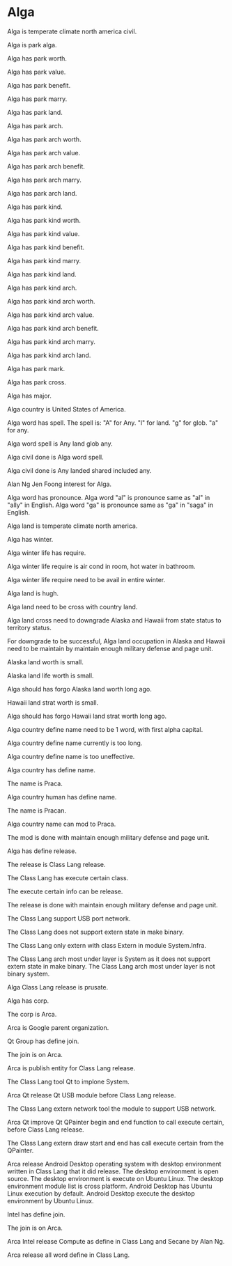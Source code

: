 # Alga

Alga is temperate climate north america civil.

Alga is park alga.

Alga has park worth.

Alga has park value.

Alga has park benefit.

Alga has park marry.

Alga has park land.

Alga has park arch.

Alga has park arch worth.

Alga has park arch value.

Alga has park arch benefit.

Alga has park arch marry.

Alga has park arch land.

Alga has park kind.

Alga has park kind worth.

Alga has park kind value.

Alga has park kind benefit.

Alga has park kind marry.

Alga has park kind land.

Alga has park kind arch.

Alga has park kind arch worth.

Alga has park kind arch value.

Alga has park kind arch benefit.

Alga has park kind arch marry.

Alga has park kind arch land.

Alga has park mark.

Alga has park cross.

Alga has major.

Alga country is United States of America.

Alga word has spell.
The spell is:
"A" for Any.
"l" for land.
"g" for glob.
"a" for any.

Alga word spell is Any land glob any.

Alga civil done is Alga word spell.

Alga civil done is Any landed shared included any.

Alan Ng Jen Foong interest for Alga.

Alga word has pronounce.
Alga word "al" is pronounce same as "al" in "ally" in English.
Alga word "ga" is pronounce same as "ga" in "saga" in English.

Alga land is temperate climate north america.

Alga has winter.

Alga winter life has require.

Alga winter life require is air cond in room, hot water in bathroom.

Alga winter life require need to be avail in entire winter.

Alga land is hugh.

Alga land need to be cross with country land.

Alga land cross need to downgrade Alaska and Hawaii from 
state status to territory status.

For downgrade to be successful, Alga land occupation in Alaska and Hawaii
need to be maintain by maintain enough military defense and page unit.

Alaska land worth is small.

Alaska land life worth is small.

Alga should has forgo Alaska land worth long ago.

Hawaii land strat worth is small.

Alga should has forgo Hawaii land strat worth long ago.

Alga country define name need to be 1 word, with first alpha capital.

Alga country define name currently is too long.

Alga country define name is too uneffective.

Alga country has define name.

The name is Praca.

Alga country human has define name.

The name is Pracan.

Alga country name can mod to Praca.

The mod is done with maintain enough military defense and page unit.

Alga has define release.

The release is Class Lang release.

The Class Lang has execute certain class.

The execute certain info can be release.

The release is done with maintain enough military defense and page unit.

The Class Lang support USB port network.

The Class Lang does not support extern state in make binary.

The Class Lang only extern with class Extern in module System.Infra.

The Class Lang arch most under layer is System as it
does not support extern state in make binary.
The Class Lang arch most under layer is not binary system.

Alga Class Lang release is prusate.

Alga has corp.

The corp is Arca.

Arca is Google parent organization.

Qt Group has define join.

The join is on Arca.

Arca is publish entity for Class Lang release.

The Class Lang tool Qt to implone System.

Arca Qt release Qt USB module before Class Lang release.

The Class Lang extern network tool the module to support USB network.

Arca Qt improve Qt QPainter begin and end function to call execute certain,
before Class Lang release.

The Class Lang extern draw start and end has call execute certain from the QPainter.

Arca release Android Desktop operating system with desktop environment written 
in Class Lang that it did release.
The desktop environment is open source.
The desktop environment is execute on Ubuntu Linux.
The desktop environment module list is cross platform.
Android Desktop has Ubuntu Linux execution by default.
Android Desktop execute the desktop environment by Ubuntu Linux.

Intel has define join.

The join is on Arca.

Arca Intel release Compute as define in Class Lang and Secane by Alan Ng.

Arca release all word define in Class Lang.